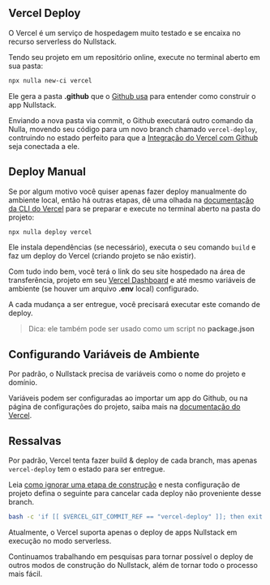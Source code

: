 ## Vercel Deploy

O Vercel é um serviço de hospedagem muito testado e se encaixa no recurso serverless do Nullstack.

Tendo seu projeto em um repositório online, execute no terminal aberto em sua pasta:

```sh
npx nulla new-ci vercel
```

Ele gera a pasta **.github** que o [Github usa](https://docs.github.com/pt/actions/learn-github-actions) para entender como construir o app Nullstack.

Enviando a nova pasta via commit, o Github executará outro comando da Nulla, movendo seu código para um novo branch chamado `vercel-deploy`, contruindo no estado perfeito para que a [Integração do Vercel com Github](https://vercel.com/docs#deploy-an-existing-project) seja conectada a ele.

## Deploy Manual

Se por algum motivo você quiser apenas fazer deploy manualmente do ambiente local, então há outras etapas, dê uma olhada na [documentação da CLI do Vercel](https://docs.netlify.com/cli/get-started/#run-builds-locally) para se preparar e execute no terminal aberto na pasta do projeto:

```sh
npx nulla deploy vercel
```

Ele instala dependências (se necessário), executa o seu comando `build` e faz um deploy do Vercel (criando projeto se não existir).

Com tudo indo bem, você terá o link do seu site hospedado na área de transferência, projeto em seu [Vercel Dashboard](https://vercel.com/dashboard) e até mesmo variáveis de ambiente (se houver um arquivo **.env** local) configurado.

A cada mudança a ser entregue, você precisará executar este comando de deploy.

> Dica: ele também pode ser usado como um script no **package.json**

## Configurando Variáveis de Ambiente

Por padrão, o Nullstack precisa de variáveis como o nome do projeto e domínio.

Variáveis podem ser configuradas ao importar um app do Github, ou na página de configurações do projeto, saiba mais na [documentação do Vercel](https://vercel.com/docs/environment-variables).

## Ressalvas

Por padrão, Vercel tenta fazer build & deploy de cada branch, mas apenas `vercel-deploy` tem o estado para ser entregue.

Leia [como ignorar uma etapa de construção](https://vercel.com/docs/platform/projects#ignored-build-step) e nesta configuração de projeto defina o seguinte para cancelar cada deploy não proveniente desse branch.

```sh
bash -c 'if [[ $VERCEL_GIT_COMMIT_REF == "vercel-deploy" ]]; then exit 1; fi'
```

Atualmente, o Vercel suporta apenas o deploy de apps Nullstack em execução no modo serverless.

Continuamos trabalhando em pesquisas para tornar possível o deploy de outros modos de construção do Nullstack, além de tornar todo o processo mais fácil.

